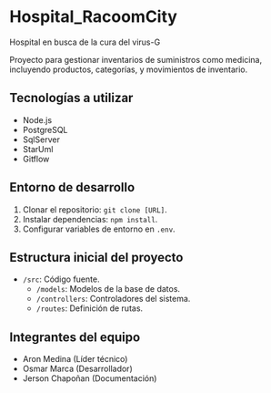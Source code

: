 # Hospital_RacoomCity
Hospital en busca de la cura del virus-G

Proyecto para gestionar inventarios de suministros como medicina, incluyendo productos, categorías, y movimientos de inventario.

## Tecnologías a utilizar
- Node.js
- PostgreSQL
- SqlServer
- StarUml
- Gitflow

## Entorno de desarrollo
1. Clonar el repositorio: `git clone [URL]`.
2. Instalar dependencias: `npm install`.
3. Configurar variables de entorno en `.env`.

## Estructura inicial del proyecto
- `/src`: Código fuente.
  - `/models`: Modelos de la base de datos.
  - `/controllers`: Controladores del sistema.
  - `/routes`: Definición de rutas.

## Integrantes del equipo
- Aron Medina (Líder técnico)
- Osmar Marca  (Desarrollador)
- Jerson Chapoñan (Documentación)
